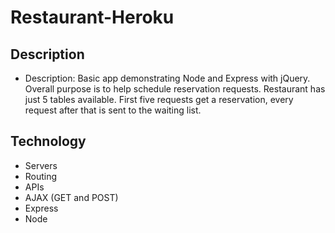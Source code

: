 # Restaurant-Heroku

## Description 
  * Description: Basic app demonstrating Node and Express with jQuery. Overall purpose is to help schedule reservation requests. Restaurant has just 5 tables available. First five requests get a reservation, every request after that is sent to the waiting list.

## Technology
  * Servers
  * Routing
  * APIs
  * AJAX (GET and POST) 
  * Express
  * Node
  
